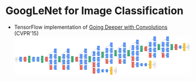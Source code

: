 # GoogLeNet for Image Classification

- TensorFlow implementation of [Going Deeper with Convolutions](https://research.google.com/pubs/pub43022.html) (CVPR'15)  
![image](images/img.png)
